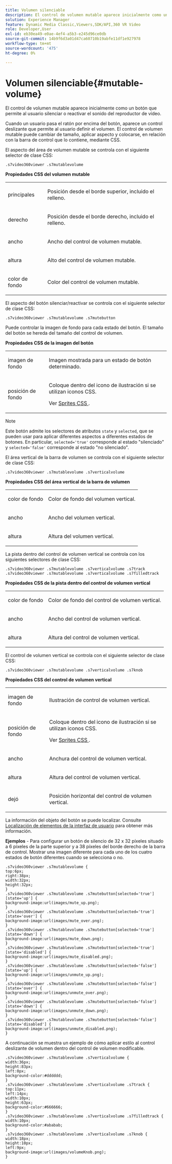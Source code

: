 ```yaml
---
title: Volumen silenciable
description: El control de volumen mutable aparece inicialmente como un botón que permite al usuario silenciar o reactivar el sonido del reproductor de vídeo.
solution: Experience Manager
feature: Dynamic Media Classic,Viewers,SDK/API,360 VR Video
role: Developer,User
exl-id: eb30ea49-e0ae-4ef4-a5b3-e245d96ce0db
source-git-commit: 14b9f6d3a01d47ca60710b19abfe11df1e927978
workflow-type: tm+mt
source-wordcount: '475'
ht-degree: 0%

---
```


# Volumen silenciable{#mutable-volume}

El control de volumen mutable aparece inicialmente como un botón que permite al usuario silenciar o reactivar el sonido del reproductor de vídeo.

<!--<a id="section_061E550C1C1D4DB2BD663A898895B38C"></a>-->

Cuando un usuario pasa el ratón por encima del botón, aparece un control deslizante que permite al usuario definir el volumen. El control de volumen mutable puede cambiar de tamaño, aplicar aspecto y colocarse, en relación con la barra de control que lo contiene, mediante CSS.

El aspecto del área de volumen mutable se controla con el siguiente selector de clase CSS:

```
.s7video360viewer .s7mutablevolume
```

**Propiedades CSS del volumen mutable**

<table id="table_C48C56E696304C9BAFEE71BA9EA9A174"> 
 <tbody> 
  <tr> 
   <td colname="col1"> <p> <span class="codeph"> </span> principales </p> </td> 
   <td colname="col2"> <p> Posición desde el borde superior, incluido el relleno. </p> </td> 
  </tr> 
  <tr> 
   <td colname="col1"> <p> <span class="codeph"> derecho </span> </p> </td> 
   <td colname="col2"> <p> Posición desde el borde derecho, incluido el relleno. </p> </td> 
  </tr> 
  <tr> 
   <td colname="col1"> <p> <span class="codeph"> ancho </span> </p> </td> 
   <td colname="col2"> <p> Ancho del control de volumen mutable. </p> </td> 
  </tr> 
  <tr> 
   <td colname="col1"> <p> <span class="codeph"> altura </span> </p> </td> 
   <td colname="col2"> <p>Alto del control de volumen mutable. </p> </td> 
  </tr> 
  <tr> 
   <td colname="col1"> <p> <span class="codeph"> color de fondo </span> </p> </td> 
   <td colname="col2"> <p> Color del control de volumen mutable. </p> </td> 
  </tr> 
 </tbody> 
</table>

El aspecto del botón silenciar/reactivar se controla con el siguiente selector de clase CSS:

```
.s7video360viewer .s7mutablevolume .s7mutebutton
```

Puede controlar la imagen de fondo para cada estado del botón. El tamaño del botón se hereda del tamaño del control de volumen.

**Propiedades CSS de la imagen del botón**

<table id="table_46903DCACF314426B67783167ADF7715"> 
 <tbody> 
  <tr> 
   <td colname="col1"> <p> <span class="codeph"> imagen de fondo </span> </p> </td> 
   <td colname="col2"> <p> Imagen mostrada para un estado de botón determinado. </p> </td> 
  </tr> 
  <tr> 
   <td colname="col1"> <p> <span class="codeph"> posición de fondo </span> </p> </td> 
   <td colname="col2"> <p> Coloque dentro del icono de ilustración si se utilizan iconos CSS. </p> <p>Ver <a href="../../../c-html5-aem-asset-viewers/c-html5-aem-video360/c-html5-aem-video360-customizingviewer/c-html5-aem-video360-customizingviewer.md#section-9b6d8d601cb441d08214dada7bb4eddc" format="dita" scope="local"> Sprites CSS </a>. </p> </td> 
  </tr> 
 </tbody> 
</table>

>[!NOTE]
>
>Este botón admite los selectores de atributos `state` y `selected`, que se pueden usar para aplicar diferentes aspectos a diferentes estados de botones. En particular, `selected='true'` corresponde al estado &quot;silenciado&quot; y `selected='false'` corresponde al estado &quot;no silenciado&quot;.

El área vertical de la barra de volumen se controla con el siguiente selector de clase CSS:

```
.s7video360viewer .s7mutablevolume .s7verticalvolume
```

**Propiedades CSS del área vertical de la barra de volumen**

<table id="table_966826FB81114362A8D81D1EED38D512"> 
 <tbody> 
  <tr> 
   <td colname="col1"> <p> <span class="codeph"> color de fondo </span> </p> </td> 
   <td colname="col2"> <p> Color de fondo del volumen vertical. </p> </td> 
  </tr> 
  <tr> 
   <td colname="col1"> <p> <span class="codeph"> ancho </span> </p> </td> 
   <td colname="col2"> <p> Ancho del volumen vertical. </p> </td> 
  </tr> 
  <tr> 
   <td colname="col1"> <p> <span class="codeph"> altura </span> </p> </td> 
   <td colname="col2"> <p> Altura del volumen vertical. </p> </td> 
  </tr> 
 </tbody> 
</table>

La pista dentro del control de volumen vertical se controla con los siguientes selectores de clase CSS:

```
.s7video360viewer .s7mutablevolume .s7verticalvolume .s7track 
.s7video360viewer .s7mutablevolume .s7verticalvolume .s7filledtrack
```

**Propiedades CSS de la pista dentro del control de volumen vertical**

<table id="table_21E9AD3FBC8C4437BA02E5CD1BF7E831"> 
 <tbody> 
  <tr> 
   <td colname="col1"> <p> <span class="codeph"> color de fondo </span> </p> </td> 
   <td colname="col2"> <p> Color de fondo del control de volumen vertical. </p> </td> 
  </tr> 
  <tr> 
   <td colname="col1"> <p> <span class="codeph"> ancho </span> </p> </td> 
   <td colname="col2"> <p>Ancho del control de volumen vertical. </p> </td> 
  </tr> 
  <tr> 
   <td colname="col1"> <p> <span class="codeph"> altura </span> </p> </td> 
   <td colname="col2"> <p>Altura del control de volumen vertical. </p> </td> 
  </tr> 
 </tbody> 
</table>

El control de volumen vertical se controla con el siguiente selector de clase CSS:

```
.s7video360viewer .s7mutablevolume .s7verticalvolume .s7knob
```

**Propiedades CSS del control de volumen vertical**

<table id="table_709D64AF815341A5B50ED72CCB350F2E"> 
 <tbody> 
  <tr> 
   <td colname="col1"> <p> <span class="codeph"> imagen de fondo </span> </p> </td> 
   <td colname="col2"> <p> Ilustración de control de volumen vertical. </p> </td> 
  </tr> 
  <tr> 
   <td colname="col1"> <p> <span class="codeph"> posición de fondo </span> </p> </td> 
   <td colname="col2"> <p> Coloque dentro del icono de ilustración si se utilizan iconos CSS. </p> <p>Ver <a href="../../../c-html5-aem-asset-viewers/c-html5-aem-video360/c-html5-aem-video360-customizingviewer/c-html5-aem-video360-customizingviewer.md#section-9b6d8d601cb441d08214dada7bb4eddc" format="dita" scope="local"> Sprites CSS </a>. </p> </td> 
  </tr> 
  <tr> 
   <td colname="col1"> <p> <span class="codeph"> ancho </span> </p> </td> 
   <td colname="col2"> <p>Anchura del control de volumen vertical. </p> </td> 
  </tr> 
  <tr> 
   <td colname="col1"> <p> <span class="codeph"> altura </span> </p> </td> 
   <td colname="col2"> <p>Altura del control de volumen vertical. </p> </td> 
  </tr> 
  <tr> 
   <td colname="col1"> <p> <span class="codeph"> dejó </span> </p> </td> 
   <td colname="col2"> <p>Posición horizontal del control de volumen vertical. </p> </td> 
  </tr> 
 </tbody> 
</table>

La información del objeto del botón se puede localizar. Consulte [Localización de elementos de la interfaz de usuario](../../../c-html5-aem-asset-viewers/c-html5-aem-video360/c-html5-aem-video360-localization.md#concept-16262b8096474d6c9c018c3e99110dd1) para obtener más información.

**Ejemplos** - Para configurar un botón de silencio de 32 x 32 píxeles situado a 6 píxeles de la parte superior y a 38 píxeles del borde derecho de la barra de control. Mostrar una imagen diferente para cada uno de los cuatro estados de botón diferentes cuando se selecciona o no.

```
.s7video360viewer .s7mutablevolume { 
top:6px; 
right:38px; 
width:32px; 
height:32px; 
} 
.s7video360viewer .s7mutablevolume .s7mutebutton[selected='true'][state='up'] { 
background-image:url(images/mute_up.png); 
} 
.s7video360viewer .s7mutablevolume .s7mutebutton[selected='true'][state='over'] { 
background-image:url(images/mute_over.png); 
} 
.s7video360viewer .s7mutablevolume .s7mutebutton[selected='true'][state='down'] { 
background-image:url(images/mute_down.png); 
} 
.s7video360viewer .s7mutablevolume .s7mutebutton[selected='true'][state='disabled'] { 
background-image:url(images/mute_disabled.png); 
} 
.s7video360viewer .s7mutablevolume .s7mutebutton[selected='false'][state='up'] { 
background-image:url(images/unmute_up.png); 
} 
.s7video360viewer .s7mutablevolume .s7mutebutton[selected='false'][state='over'] { 
background-image:url(images/unmute_over.png); 
} 
.s7video360viewer .s7mutablevolume .s7mutebutton[selected='false'][state='down'] { 
background-image:url(images/unmute_down.png); 
} 
.s7video360viewer .s7mutablevolume .s7mutebutton[selected='false'][state='disabled'] { 
background-image:url(images/unmute_disabled.png); 
}
```

A continuación se muestra un ejemplo de cómo aplicar estilo al control deslizante de volumen dentro del control de volumen modificable.

```
.s7video360viewer .s7mutablevolume .s7verticalvolume { 
width:36px; 
height:83px; 
left:0px; 
background-color:#dddddd; 
} 
.s7video360viewer .s7mutablevolume .s7verticalvolume .s7track { 
top:11px; 
left:14px; 
width:10px; 
height:63px; 
background-color:#666666; 
} 
.s7video360viewer .s7mutablevolume .s7verticalvolume .s7filledtrack { 
width:10px; 
background-color:#ababab; 
} 
.s7video360viewer .s7mutablevolume .s7verticalvolume .s7knob { 
width:18px; 
height:10px; 
left:9px; 
background-image:url(images/volumeKnob.png); 
}
```
